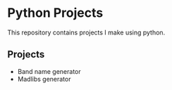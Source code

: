 # Python Projects

This repository contains projects I make using python.

## Projects

- Band name generator
- Madlibs generator
